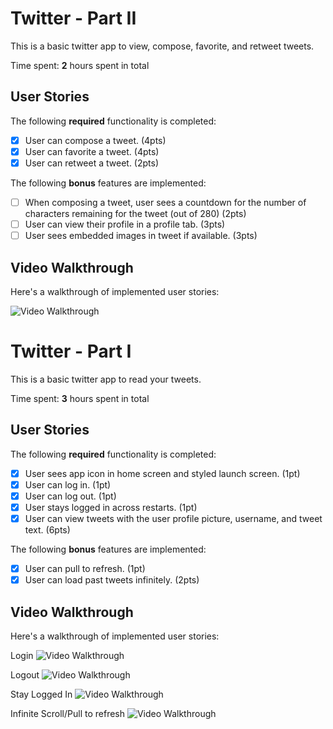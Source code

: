 # Twitter - Part II

This is a basic twitter app to view, compose, favorite, and retweet tweets.

Time spent: **2** hours spent in total

## User Stories

The following **required** functionality is completed:

- [x] User can compose a tweet. (4pts)
- [x] User can favorite a tweet. (4pts)
- [x] User can retweet a tweet. (2pts)

The following **bonus** features are implemented:

- [ ] When composing a tweet, user sees a countdown for the number of characters remaining for the tweet (out of 280) (2pts)
- [ ] User can view their profile in a profile tab. (3pts)
- [ ] User sees embedded images in tweet if available. (3pts)

## Video Walkthrough

Here's a walkthrough of implemented user stories:

<img src='https://i.imgur.com/Sga5CUj.gif' title='Video Walkthrough' width='' alt='Video Walkthrough' />

# Twitter - Part I

This is a basic twitter app to read your tweets.

Time spent: **3** hours spent in total

## User Stories

The following **required** functionality is completed:

- [x] User sees app icon in home screen and styled launch screen. (1pt)
- [x] User can log in. (1pt)
- [x] User can log out. (1pt)
- [x] User stays logged in across restarts. (1pt)
- [x] User can view tweets with the user profile picture, username, and tweet text. (6pts)

The following **bonus** features are implemented:

- [x] User can pull to refresh. (1pt)
- [x] User can load past tweets infinitely. (2pts)

## Video Walkthrough

Here's a walkthrough of implemented user stories:

Login
<img src='https://i.imgur.com/vBkL9T4.gif' title='Video Walkthrough' width='' alt='Video Walkthrough' />

Logout
<img src='https://i.imgur.com/3KtvhWG.gif' title='Video Walkthrough' width='' alt='Video Walkthrough' />

Stay Logged In
<img src='https://i.imgur.com/tMZfcH3.gif' title='Video Walkthrough' width='' alt='Video Walkthrough' />

Infinite Scroll/Pull to refresh
<img src='https://i.imgur.com/nAcnQLA.gif' title='Video Walkthrough' width='' alt='Video Walkthrough' />
